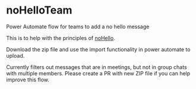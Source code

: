 # noHelloTeam
Power Automate flow for teams to add a no hello message

This is to help with the principles of [noHello](https://nohello.net/en/). 

Download the zip file and use the import functionality in power automate to upload.

Currently filters out messages that are in meetings, but not in group chats with multiple members. Please create a PR with new ZIP file if you can help improve this flow.
